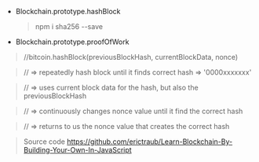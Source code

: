 * Blockchain.prototype.hashBlock
   > npm i sha256 --save

* Blockchain.prototype.proofOfWork
>//bitcoin.hashBlock(previousBlockHash, currentBlockData, nonce)

>// => repeatedly hash block until it finds correct hash => '0000xxxxxxx'

>// => uses current block data for the hash, but also the previousBlockHash

>// => continuously changes nonce value until it find the correct hash

>// => returns to us the nonce value that creates the correct hash

> Source code
https://github.com/erictraub/Learn-Blockchain-By-Building-Your-Own-In-JavaScript
